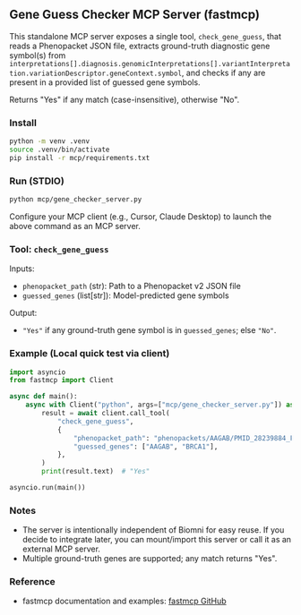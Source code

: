 ## Gene Guess Checker MCP Server (fastmcp)

This standalone MCP server exposes a single tool, `check_gene_guess`, that reads a Phenopacket JSON file, extracts ground-truth diagnostic gene symbol(s) from `interpretations[].diagnosis.genomicInterpretations[].variantInterpretation.variationDescriptor.geneContext.symbol`, and checks if any are present in a provided list of guessed gene symbols.

Returns "Yes" if any match (case-insensitive), otherwise "No".

### Install

```bash
python -m venv .venv
source .venv/bin/activate
pip install -r mcp/requirements.txt
```

### Run (STDIO)

```bash
python mcp/gene_checker_server.py
```

Configure your MCP client (e.g., Cursor, Claude Desktop) to launch the above command as an MCP server.

### Tool: `check_gene_guess`

Inputs:
- `phenopacket_path` (str): Path to a Phenopacket v2 JSON file
- `guessed_genes` (list[str]): Model-predicted gene symbols

Output:
- `"Yes"` if any ground-truth gene symbol is in `guessed_genes`; else `"No"`.

### Example (Local quick test via client)

```python
import asyncio
from fastmcp import Client

async def main():
    async with Client("python", args=["mcp/gene_checker_server.py"]) as client:
        result = await client.call_tool(
            "check_gene_guess",
            {
                "phenopacket_path": "phenopackets/AAGAB/PMID_28239884_Family1proband.json",
                "guessed_genes": ["AAGAB", "BRCA1"],
            },
        )
        print(result.text)  # "Yes"

asyncio.run(main())
```

### Notes
- The server is intentionally independent of Biomni for easy reuse. If you decide to integrate later, you can mount/import this server or call it as an external MCP server.
- Multiple ground-truth genes are supported; any match returns "Yes".

### Reference
- fastmcp documentation and examples: [fastmcp GitHub](https://github.com/jlowin/fastmcp)


